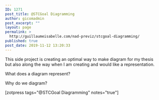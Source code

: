 ```yaml
---
ID: 1271
post_title: @STCGoal Diagramming
author: gicomadmin
post_excerpt: ""
layout: page
permalink: >
  http://guillaumeisabelle.com/nad-previz/stcgoal-diagramming/
published: true
post_date: 2019-11-12 13:20:33
---
```

<!-- wp:paragraph -->

This side project is creating an optimal way to make diagram for my thesis but also along the way when I am creating and would like a representation.

<!-- /wp:paragraph -->

<!-- wp:paragraph -->

What does a diagram represent? 

<!-- /wp:paragraph -->

<!-- wp:paragraph -->

Why do we diagram?

<!-- /wp:paragraph -->

<!-- wp:shortcode --> [zotpress tags="@STCGoal Diagramming" notes="true"] 

<!-- /wp:shortcode -->
